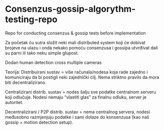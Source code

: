 # Consenzus-gossip-algorythm-testing-repo
Repo for conducting consenzus &amp; gossip tests before implementation

 Za početak ću sutra složit neki mali distributed system koji će dobivat brojeve na ulazu i onda nekako pomoću consenzusa i gossipa utvrđivat dali su parni ili tako neku simple glupost.

Dodan human detection cross multiple cameras


Teorija:
Distribuirani sustav = više računala/nodesa koja rade zajedno i komuniciraju da bi postigli neki zajednički cilj. Nema striktno pravilo da mora biti decentralizirano.

Centralizirani distrib. sustav = nodes šalju sve podatke centralnom serveru koji odlučuje. Nodesi nemaju “vlastiti glas” za finalnu odluku, server je autoritet.

Decentralizirani / P2P distrib. sustav = nema centralnog servera, nodesi međusobno razmjenjuju podatke i sami dolaze do konsenzusa (kao naš gossip + motion detection setup).
